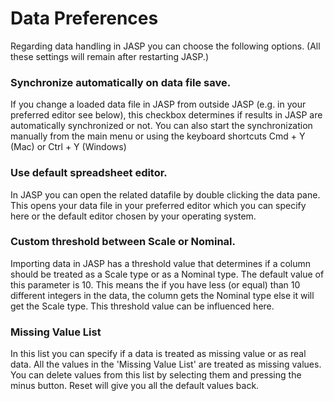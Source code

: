 
Data Preferences
=========

Regarding data handling in JASP you can choose the following options.
(All these settings will remain after restarting JASP.)

### Synchronize automatically on data file save.

If you change a loaded data file in JASP from outside JASP
(e.g. in your preferred editor see below), this checkbox determines
if results in JASP are automatically synchronized or not.
You can also start the synchronization manually from the main menu
or using the keyboard shortcuts Cmd + Y (Mac) or Ctrl + Y (Windows)

### Use default spreadsheet editor.

In JASP you can open the related datafile by double clicking the data pane.
This opens your data file in your preferred editor which you can specify here
or the default editor chosen by your operating system.

### Custom threshold between Scale or Nominal.

Importing data in JASP has a threshold value that determines if a column should be treated
as a Scale type or as a Nominal type. The default value of this parameter is 10.
This means the if you have less (or equal) than 10 different integers in the data, the column
gets the Nominal type else it will get the Scale type. This threshold value can be influenced here.

### Missing Value List

In this list you can specify if a data is treated as missing value or as real data.
All the values in the 'Missing Value List' are treated as missing values.
You can delete values from this list by selecting them and pressing the minus button.
Reset will give you all the default values back.

